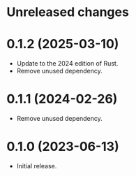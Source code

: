 # Unreleased changes

# 0.1.2 (2025-03-10)

* Update to the 2024 edition of Rust.
* Remove unused dependency.

# 0.1.1 (2024-02-26)

* Remove unused dependency.

# 0.1.0 (2023-06-13)

* Initial release.
